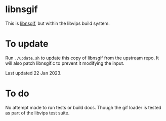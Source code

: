 # libnsgif

This is [libnsgif](https://www.netsurf-browser.org/projects/libnsgif/),
but within the libvips build system. 

# To update

Run `./update.sh` to update this copy of libnsgif from the upstream repo. It
will also patch libnsgif.c to prevent it modifying the input.

Last updated 22 Jan 2023.

# To do

No attempt made to run tests or build docs. Though the gif loader is tested
as part of the libvips test suite.
